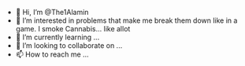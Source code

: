 - 👋 Hi, I’m @The1Alamin
- 👀 I’m interested in problems that make me break them down like in a game. I smoke Cannabis... like allot 
- 🌱 I’m currently learning ...
- 💞️ I’m looking to collaborate on ...
- 📫 How to reach me ...

<!---
The1Alamin/The1Alamin is a ✨ special ✨ repository because its `README.md` (this file) appears on your GitHub profile.
You can click the Preview link to take a look at your changes.
--->
